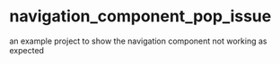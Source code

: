 # navigation_component_pop_issue
an example project to show the navigation component not working as expected
